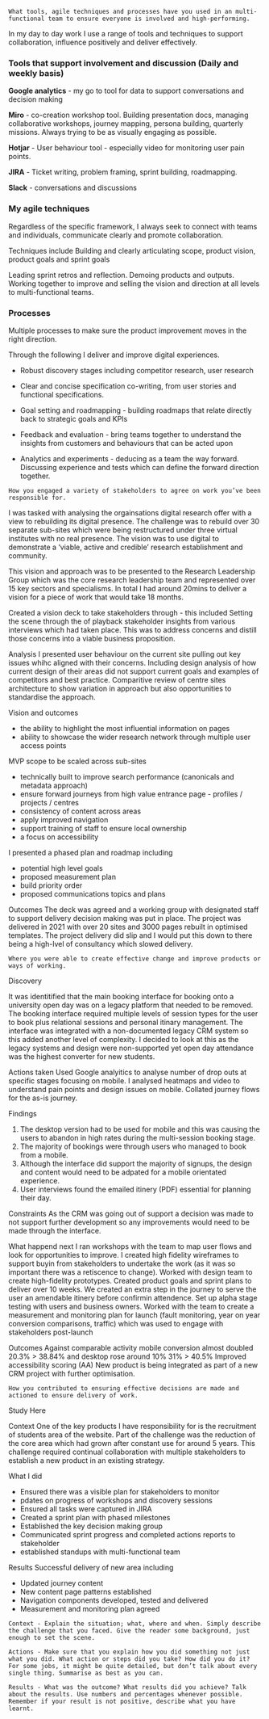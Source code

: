 

```What tools, agile techniques and processes have you used in an multi-functional team to ensure everyone is involved and high-performing.```

In my day to day work I use a range of tools and techniques to support collaboration, influence positively and deliver effectively.
  
### Tools that support involvement and discussion (Daily and weekly basis)
**Google analytics** - my go to tool for data to support conversations and decision making

**Miro** - co-creation workshop tool. Building presentation docs, managing collaborative workshops, journey mapping, persona building, 
quarterly missions. Always trying to be as visually engaging as possible.

**Hotjar** - User behaviour tool - especially video for monitoring user pain points.

**JIRA** - Ticket writing, problem framing, sprint building, roadmapping.

**Slack** - conversations and discussions</p>
 
### My agile techniques
Regardless of the specific framework, I always seek to connect with teams and individuals, communicate clearly and promote collaboration.

Techniques include
Building and clearly articulating scope, product vision, product goals and sprint goals

Leading sprint retros and reflection. Demoing products and outputs. Working together to improve and selling the vision and direction at all levels to multi-functional teams.
  
### Processes
Multiple processes to make sure the product improvement moves in the right direction.

Through the following I deliver and improve digital experiences.
  
- Robust discovery stages including competitor research, user research

- Clear and concise specification co-writing, from user stories and functional specifications.

- Goal setting and roadmapping - building roadmaps that relate directly back to strategic goals and KPIs

- Feedback and evaluation - bring teams together to understand the insights from customers and behaviours that can be acted upon
  
- Analytics and experiments - deducing as a team the way forward. Discussing experience and tests which can define the forward direction together.


```How you engaged a variety of stakeholders to agree on work you’ve been responsible for.```


I was tasked with analysing the orgainsations digital research offer with a view to rebuilding its digital presence. The challenge was to rebuild over 30 separate sub-sites which were being restructured under three virtual institutes with no real presence. The vision was to use digital to demonstrate a ‘viable, active and credible’ research establishment and community.

This vision and approach was to be presented to the Research Leadership Group which was the core research leadership team and represented over 15 key sectors and specialisms. In total I had around 20mins to deliver a vision for a piece of work that would take 18 months.

Created a vision deck to take stakeholders through - this included
Setting the scene through the of playback stakeholder insights from various interviews which had taken place. This was to address concerns and distill those concerns into a viable business proposition.

Analysis
I presented user behaviour on the current site pulling out key issues whihc aligned with their concerns. Including design analysis of how current design of their areas did not support current goals and examples of competitors and best practice. Comparitive review of centre sites architecture to show variation in approach but also opportunities to standardise the approach.


Vision and outcomes
- the ability to highlight the most influential information on pages
- ability to showcase the wider research network through multiple user access points


MVP scope to be scaled across sub-sites
- technically built to improve search performance (canonicals and metadata approach)
- ensure forward journeys from high value entrance page - profiles / projects / centres 
- consistency of content across areas
- apply improved navigation
- support training of staff to ensure local ownership
- a focus on accessibility

I presented a phased plan and roadmap including
- potential high level goals
- proposed measurement plan
- build priority order
- proposed communications topics and plans

Outcomes
The deck was agreed and a working group with designated staff to support delivery decision making was put in place. The project was delivered in 2021 with over 20 sites and 3000 pages rebuilt in optimised templates. The project delivery did slip and I would put this down to there being a high-lvel of consultancy which slowed delivery.

```Where you were able to create effective change and improve products or ways of working.```

Discovery

It was identitified that the main booking interface for booking onto a university open day was on a legacy platform that needed to be removed. The booking interface required multiple levels of session types for the user to book plus relational sessions and personal itinary management. The interface was integrated with a non-documented legacy CRM system so this added another level of complexity. I decided to look at this as the legacy systems and design were non-supported yet open day attendance was the highest converter for new students.

Actions taken 
Used Google analyitics to analyse number of drop outs at specific stages focusing on mobile.
I analysed heatmaps and video to understand pain points and design issues on mobile.
Collated journey flows for the as-is journey.

Findings
1. The desktop version had to be used for mobile and this was causing the users to abandon in high rates during the multi-session booking stage.
2. The majority of bookings were through users who managed to book from a mobile.
3. Although the interface did support the majority of signups, the design and content would need to be adpated for a mobile orientated experience.
4. User interviews found the emailed itinery (PDF) essential for planning their day. 

Constraints
As the CRM was going out of support a decision was made to not support further development so any improvements would need to be made through the interface.

What happend next
I ran workshops with the team to map user flows and look for opportunities to improve. I created high fidelity wireframes to support buyin from stakeholders to undertake the work (as it was so important there was a retiscence to change). 
Worked with design team to create high-fidelity prototypes.
Created product goals and sprint plans to deliver over 10 weeks.
We created an extra step in the journey to serve the user an amendable itinery before confirmin attendence.
Set up alpha stage testing with users and business owners.
Worked with the team to create a measurement and monitoring plan for launch (fault monitoring, year on year conversion comparisons, traffic) which was used to engage with stakeholders post-launch

Outcomes
Against comparable activity mobile conversion almost doubled 20.3% > 38.84% and desktop rose around 10% 31% > 40.5%
Improved accessibility scoring (AA)
New product is being integrated as part of a new CRM project with further optimisation.

```How you contributed to ensuring effective decisions are made and actioned to ensure delivery of work.```

Study Here

Context
One of the key products I have responsibility for is the recruitment of students area of the website. Part of the challenge was the reduction of the core area which had grown after constant use for around 5 years. This challenge required continual collaboration with multiple stakeholders to establish a new product in an existing strategy.

What I did
- Ensured there was a visible plan for stakeholders to monitor
- pdates on progress of workshops and discovery sessions
- Ensured all tasks were captured in JIRA 
- Created a sprint plan with phased milestones
- Established the key decision making group
- Communicated sprint progress and completed actions reports to stakeholder
- established standups with multi-functional team

Results
Successful delivery of new area including 
- Updated journey content
- New content page patterns established
- Navigation components developed, tested and delivered
- Measurement and monitoring plan agreed


```The CAR approach
Context - Explain the situation; what, where and when. Simply describe the challenge that you faced. Give the reader some background, just enough to set the scene.

Actions - Make sure that you explain how you did something not just what you did. What action or steps did you take? How did you do it? For some jobs, it might be quite detailed, but don’t talk about every single thing. Summarise as best as you can.

Results - What was the outcome? What results did you achieve? Talk about the results. Use numbers and percentages whenever possible. Remember if your result is not positive, describe what you have learnt.
```





  
  
  
  
  
